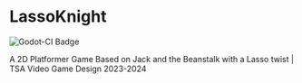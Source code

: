 # LassoKnight
![Godot-CI Badge](https://github.com/astrol99/LassoKnight/actions/workflows/godot-ci.yml/badge.svg)

A 2D Platformer Game Based on Jack and the Beanstalk with a Lasso twist | TSA Video Game Design 2023-2024
